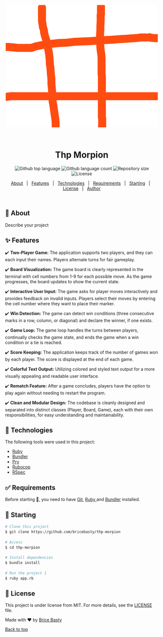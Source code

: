 <div align="center" id="top"> 
  <img src="tictactoe.gif" alt="Thp Morpion" />

&#xa0;

<!-- <a href="https://thpmorpion.netlify.app">Demo</a> -->

</div>

<h1 align="center">Thp Morpion</h1>

<p align="center">
  <img alt="Github top language" src="https://img.shields.io/github/languages/top/bricebasty/thp-morpion?color=56BEB8">

<img alt="Github language count" src="https://img.shields.io/github/languages/count/bricebasty/thp-morpion?color=56BEB8">

<img alt="Repository size" src="https://img.shields.io/github/repo-size/bricebasty/thp-morpion?color=56BEB8">

<img alt="License" src="https://img.shields.io/github/license/bricebasty/thp-morpion?color=56BEB8">

</p>

<p align="center">
  <a href="#dart-about">About</a>   |   
  <a href="#sparkles-features">Features</a>   |  
  <a href="#rocket-technologies">Technologies</a>   |  
  <a href="#-requirements">Requirements</a>   |  
  <a href="#-starting">Starting</a>   |  
  <a href="#memo-license">License</a>   |  
  <a href="https://github.com/bricebasty" target="_blank">Author</a>
</p>

<br>

## 🎯 About

Describe your project

## ✨ Features

✔️ **Two-Player Game:** The application supports two players, and they can each input their names. Players alternate turns for fair gameplay.

✔️ **Board Visualization:** The game board is clearly represented in the terminal with cell numbers from 1-9 for each possible move. As the game progresses, the board updates to show the current state.

✔️ **Interactive User Input:** The game asks for player moves interactively and provides feedback on invalid inputs. Players select their moves by entering the cell number where they want to place their marker.

✔️ **Win Detection:** The game can detect win conditions (three consecutive marks in a row, column, or diagonal) and declare the winner, if one exists.

✔️ **Game Loop:** The game loop handles the turns between players, continually checks the game state, and ends the game when a win condition or a tie is reached.

✔️ **Score Keeping:** The application keeps track of the number of games won by each player. The score is displayed at the end of each game.

✔️ **Colorful Text Output:** Utilizing colored and styled text output for a more visually appealing and readable user interface.

✔️ **Rematch Feature:** After a game concludes, players have the option to play again without needing to restart the program.

✔️ **Clean and Modular Design:** The codebase is cleanly designed and separated into distinct classes (Player, Board, Game), each with their own responsibilities, for easy understanding and maintainability.

## 🚀 Technologies

The following tools were used in this project:

- [Ruby](https://www.ruby-lang.org/en/)
- [Bundler](https://bundler.io/)
- [Pry](https://github.com/pry/pry)
- [Rubocop](https://github.com/rubocop/rubocop)
- [RSpec](https://rspec.info/)

## ✅ Requirements

Before starting 🏁, you need to have [Git](https://git-scm.com), [Ruby ](https://www.ruby-lang.org/en/)and [Bundler](https://bundler.io/) installed.

## 🏁 Starting

```bash
# Clone this project
$ git clone https://github.com/bricebasty/thp-morpion

# Access
$ cd thp-morpion

# Install dependencies
$ bundle install

# Run the project 1
$ ruby app.rb
```

## 📝 License

This project is under license from MIT. For more details, see the [LICENSE](LICENSE.md) file.

Made with ❤️ by <a href="https://github.com/bricebasty" target="_blank">Brice Basty </a>

<a href="#top">Back to top </a>
